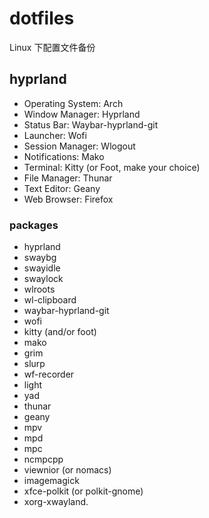 # dotfiles

Linux 下配置文件备份

## hyprland

- Operating System: Arch
- Window Manager: Hyprland
- Status Bar: Waybar-hyprland-git
- Launcher: Wofi
- Session Manager: Wlogout
- Notifications: Mako
- Terminal: Kitty (or Foot, make your choice)
- File Manager: Thunar
- Text Editor: Geany
- Web Browser: Firefox

### packages

- hyprland
- swaybg
- swayidle
- swaylock
- wlroots
- wl-clipboard
- waybar-hyprland-git
- wofi
- kitty (and/or foot)
- mako
- grim
- slurp
- wf-recorder
- light
- yad
- thunar
- geany
- mpv
- mpd
- mpc
- ncmpcpp
- viewnior (or nomacs)
- imagemagick
- xfce-polkit (or polkit-gnome)
- xorg-xwayland.
